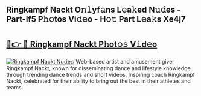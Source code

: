 ## Ringkampf Nackt O𝚗𝚕yf𝚊ns L𝚎a𝚔ed N𝚞𝚍es - Part-If5 P𝚑𝚘tos Vi𝚍𝚎o - H𝚘𝚝 Part L𝚎a𝚔s Xe4j7

# <h2><a href="http://kfcirrp.oniu.top/?m=Ringkampf+Nackt">🔗👉 🔴 Ringkampf Nackt P𝚑ot𝚘𝚜 V𝚒d𝚎o</a></h2>

[![Ringkampf Nackt Nu𝚍e𝚜](https://i.imgur.com/0qMVB7G.gif)](http://kfcirrp.oniu.top/?m=Ringkampf+Nackt)
Web-based artist and amusement giver Ringkampf Nackt, known for disseminating dance and lifestyle knowledge through trending dance trends and short videos. Inspiring coach Ringkampf Nackt, celebrated for their ability to bring out the best in their athletes and teams.  
